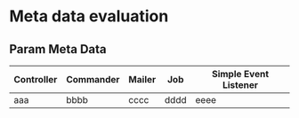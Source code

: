 # Meta data evaluation

## Param Meta Data

| Controller | Commander | Mailer | Job | Simple Event Listener |
| ---------- | --------- | ------ | --- | --------------------- |
| aaa | bbbb | cccc | dddd | eeee |